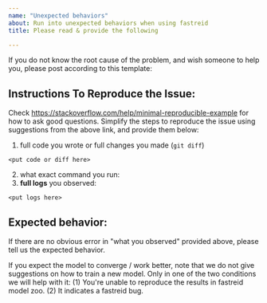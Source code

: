 ```yaml
---
name: "Unexpected behaviors"
about: Run into unexpected behaviors when using fastreid
title: Please read & provide the following

---
```


If you do not know the root cause of the problem, and wish someone to help you, please
post according to this template:

## Instructions To Reproduce the Issue:

Check https://stackoverflow.com/help/minimal-reproducible-example for how to ask good questions.
Simplify the steps to reproduce the issue using suggestions from the above link, and provide them below:

1. full code you wrote or full changes you made (`git diff`)
```
<put code or diff here>
```
2. what exact command you run:
3. __full logs__ you observed:
```
<put logs here>
```

## Expected behavior:

If there are no obvious error in "what you observed" provided above,
please tell us the expected behavior.

If you expect the model to converge / work better, note that we do not give suggestions
on how to train a new model.
Only in one of the two conditions we will help with it:
(1) You're unable to reproduce the results in fastreid model zoo.
(2) It indicates a fastreid bug.
